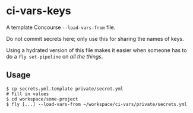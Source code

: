 # ci-vars-keys

A template Concourse `--load-vars-from` file.

Do not commit secrets here; only use this for sharing the names of keys.

Using a hydrated version of this file makes it easier when someone has to do a `fly set-pipeline` on _all the things_.

## Usage

```
$ cp secrets.yml.template private/secret.yml
# Fill in values
$ cd workspace/some-project
$ fly [...] --load-vars-from ~/workspace/ci-vars/private/secrets.yml
```